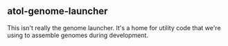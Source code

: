 ## atol-genome-launcher

This isn't really the genome launcher. It's a home for utility code that we're
using to assemble genomes during development.